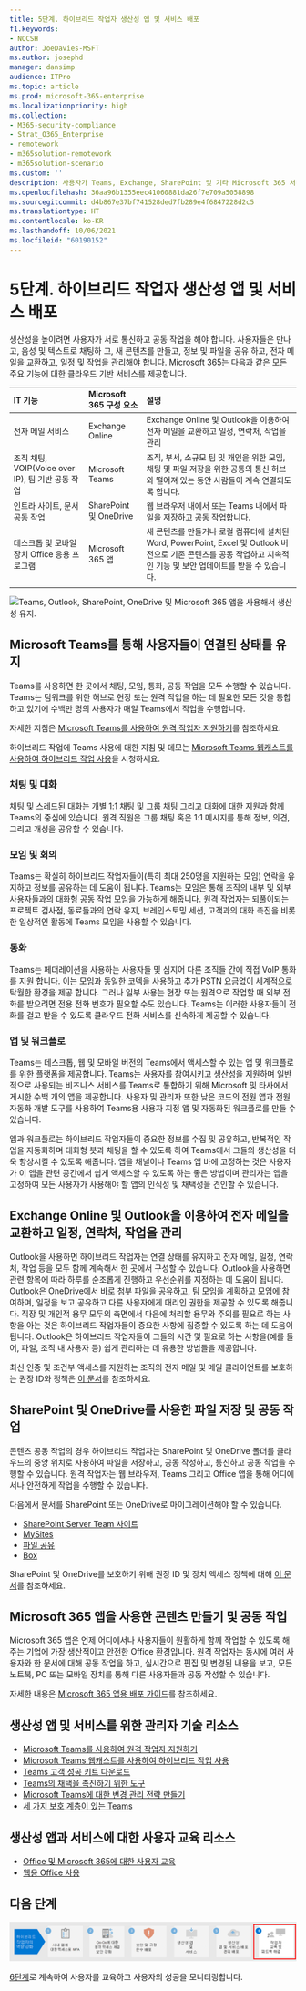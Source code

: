 ```yaml
---
title: 5단계. 하이브리드 작업자 생산성 앱 및 서비스 배포
f1.keywords:
- NOCSH
author: JoeDavies-MSFT
ms.author: josephd
manager: dansimp
audience: ITPro
ms.topic: article
ms.prod: microsoft-365-enterprise
ms.localizationpriority: high
ms.collection:
- M365-security-compliance
- Strat_O365_Enterprise
- remotework
- m365solution-remotework
- m365solution-scenario
ms.custom: ''
description: 사용자가 Teams, Exchange, SharePoint 및 기타 Microsoft 365 서비스를 사용하여 생산성을 향상시킬 수 있도록 합니다.
ms.openlocfilehash: 36aa96b1355eec41060881da26f7e709a5058898
ms.sourcegitcommit: d4b867e37bf741528ded7fb289e4f6847228d2c5
ms.translationtype: HT
ms.contentlocale: ko-KR
ms.lasthandoff: 10/06/2021
ms.locfileid: "60190152"
---
```

# <a name="step-5-deploy-hybrid-worker-productivity-apps-and-services"></a>5단계. 하이브리드 작업자 생산성 앱 및 서비스 배포

생산성을 높이려면 사용자가 서로 통신하고 공동 작업을 해야 합니다. 사용자들은 만나고, 음성 및 텍스트로 채팅하 고, 새 콘텐츠를 만들고, 정보 및 파일을 공유 하고, 전자 메일을 교환하고, 일정 및 작업을 관리해야 합니다. Microsoft 365는 다음과 같은 모든 주요 기능에 대한 클라우드 기반 서비스를 제공합니다.

| IT 기능 | Microsoft 365 구성 요소 | 설명 |
|:-------|:-----|:-------|
| 전자 메일 서비스 | Exchange Online | Exchange Online 및 Outlook을 이용하여 전자 메일을 교환하고 일정, 연락처, 작업을 관리 |
| 조직 채팅, VOIP(Voice over IP), 팀 기반 공동 작업 | Microsoft Teams | 조직, 부서, 소규모 팀 및 개인을 위한 모임, 채팅 및 파일 저장을 위한 공통의 통신 허브와 떨어져 있는 동안 사람들이 계속 연결되도록 합니다. |
| 인트라 사이트, 문서 공동 작업 | SharePoint 및 OneDrive | 웹 브라우저 내에서 또는 Teams 내에서 파일을 저장하고 공동 작업합니다. |
| 데스크톱 및 모바일 장치 Office 응용 프로그램 | Microsoft 365 앱 | 새 콘텐츠를 만들거나 로컬 컴퓨터에 설치된 Word, PowerPoint, Excel 및 Outlook 버전으로 기존 콘텐츠를 공동 작업하고 지속적인 기능 및 보안 업데이트를 받을 수 있습니다. |
||||

![Teams, Outlook, SharePoint, OneDrive 및 Microsoft 365 앱을 사용해서 생산성 유지.](../media/empower-people-to-work-remotely/remote-workers-productivity-grid.png)

## <a name="keep-people-connected-with-microsoft-teams"></a>Microsoft Teams를 통해 사용자들이 연결된 상태를 유지

Teams를 사용하면 한 곳에서 채팅, 모임, 통화, 공동 작업을 모두 수행할 수 있습니다. Teams는 팀워크를 위한 허브로 현장 또는 원격 작업을 하는 데 필요한 모든 것을 통합하고 있기에 수백만 명의 사용자가 매일 Teams에서 작업을 수행합니다. 

자세한 지침은 [Microsoft Teams를 사용하여 원격 작업자 지원하기](/microsoftteams/support-remote-work-with-teams)를 참조하세요. 

하이브리드 작업에 Teams 사용에 대한 지침 및 데모는 [Microsoft Teams 웹캐스트를 사용하여 하이브리드 작업 사용](https://resources.techcommunity.microsoft.com/enabling-hybrid-work/)을 시청하세요.

### <a name="chat-and-conversations"></a>채팅 및 대화

채팅 및 스레드된 대화는 개별 1:1 채팅 및 그룹 채팅 그리고 대화에 대한 지원과 함께 Teams의 중심에 있습니다. 원격 직원은 그룹 채팅 혹은 1:1 메시지를 통해 정보, 의견, 그리고 개성을 공유할 수 있습니다.

### <a name="meetings-and-conferencing"></a>모임 및 회의 

Teams는 확실히 하이브리드 작업자들이(특히 최대 250명을 지원하는 모임) 연락을 유지하고 정보를 공유하는 데 도움이 됩니다.  Teams는 모임은 통해 조직의 내부 및 외부 사용자들과의 대화형 공동 작업 모임을 가능하게 해줍니다. 원격 작업자는 되풀이되는 프로젝트 검사점, 동료들과의 연락 유지, 브레인스토밍 세션, 고객과의 대화 촉진을 비롯한 일상적인 활동에 Teams 모임을 사용할 수 있습니다. 

### <a name="calling"></a>통화

Teams는 페더레이션을 사용하는 사용자들 및 심지어 다른 조직들 간에 직접 VoIP 통화를 지원 합니다. 이는 모임과 동일한 코덱을 사용하고 추가 PSTN 요금없이 세계적으로 탁월한 환경을 제공 합니다. 그러나 일부 사용는 현장 또는 원격으로 작업할 때 외부 전화를 받으려면 전용 전화 번호가 필요할 수도 있습니다. Teams는 이러한 사용자들이 전화를 걸고 받을 수 있도록 클라우드 전화 서비스를 신속하게 제공할 수 있습니다.

### <a name="apps-and-workflows"></a>앱 및 워크플로

Teams는 데스크톱, 웹 및 모바일 버전의 Teams에서 액세스할 수 있는 앱 및 워크플로를 위한 플랫폼을 제공합니다. Teams는 사용자를 참여시키고 생산성을 지원하며 일반적으로 사용되는 비즈니스 서비스를 Teams로 통합하기 위해 Microsoft 및 타사에서 게시한 수백 개의 앱을 제공합니다. 사용자 및 관리자 또한 낮은 코드의 전원 앱과 전원 자동화 개발 도구를 사용하여 Teams용 사용자 지정 앱 및 자동화된 워크플로를 만들 수 있습니다.

앱과 워크플로는 하이브리드 작업자들이 중요한 정보를 수집 및 공유하고, 반복적인 작업을 자동화하며 대화형 봇과 채팅을 할 수 있도록 하여 Teams에서 그들의 생산성을 더욱 향상시킬 수 있도록 해줍니다. 앱을 채널이나 Teams 앱 바에 고정하는 것은 사용자가 이 앱을 관련 공간에서 쉽게 액세스할 수 있도록 하는 좋은 방법이며 관리자는 앱을 고정하여 모든 사용자가 사용해야 할 앱의 인식성 및 채택성을 견인할 수 있습니다.

## <a name="exchange-email-and-manage-calendars-contacts-and-tasks-with-exchange-online-and-outlook"></a>Exchange Online 및 Outlook을 이용하여 전자 메일을 교환하고 일정, 연락처, 작업을 관리

Outlook을 사용하면 하이브리드 작업자는 연결 상태를 유지하고 전자 메일, 일정, 연락처, 작업 등을 모두 함께 계속해서 한 곳에서 구성할 수 있습니다. Outlook을 사용하면 관련 항목에 따라 하루를 순조롭게 진행하고 우선순위를 지정하는 데 도움이 됩니다. Outlook은 OneDrive에서 바로 첨부 파일을 공유하고, 팀 모임을 계획하고 모임에 참여하며, 일정을 보고 공유하고 다른 사용자에게 대리인 권한을 제공할 수 있도록 해줍니다. 직장 및 개인적 용무 모두의 측면에서 다음에 처리할 용무와 주의를 필요로 하는 사항을 아는 것은 하이브리드 작업자들이 중요한 사항에 집중할 수 있도록 하는 데 도움이 됩니다. Outlook은 하이브리드 작업자들이 그들의 시간 및 필요로 하는 사항을(예를 들어, 파일, 조직 내 사용자 등) 쉽게 관리하는 데 유용한 방법들을 제공합니다. 

최신 인증 및 조건부 액세스를 지원하는 조직의 전자 메일 및 메일 클라이언트를 보호하는 권장 ID와 정책은 [이 문서](../security/office-365-security/secure-email-recommended-policies.md)를 참조하세요.

## <a name="store-and-collaborate-on-files-with-sharepoint-and-onedrive"></a>SharePoint 및 OneDrive를 사용한 파일 저장 및 공동 작업

콘텐츠 공동 작업의 경우 하이브리드 작업자는 SharePoint 및 OneDrive 폴더를 클라우드의 중앙 위치로 사용하여 파일을 저장하고, 공동 작성하고, 통신하고 공동 작업을 수행할 수 있습니다. 원격 작업자는 웹 브라우저, Teams 그리고 Office 앱을 통해 어디에서나 안전하게 작업을 수행할 수 있습니다.

다음에서 문서를 SharePoint 또는 OneDrive로 마이그레이션해야 할 수 있습니다.

- [SharePoint Server Team 사이트](/sharepointmigration/sp-teams-sites-migration-guide)
- [MySites](/sharepointmigration/mysites-to-onedrive-migration-guide)
- [파일 공유](/sharepointmigration/fileshare-to-odsp-migration-guide)
- [Box](/sharepointmigration/box-to-onedrive-and-sharepoint-migration-guide)

SharePoint 및 OneDrive를 보호하기 위해 권장 ID 및 장치 액세스 정책에 대해 [이 문서](../security/office-365-security/sharepoint-file-access-policies.md)를 참조하세요.

## <a name="create-and-collaborate-on-content-with-microsoft-365-apps"></a>Microsoft 365 앱을 사용한 콘텐츠 만들기 및 공동 작업

Microsoft 365 앱은 언제 어디에서나 사용자들이 원활하게 함께 작업할 수 있도록 해주는 기업에 가장 생산적이고 안전한 Office 환경입니다. 원격 작업자는 동시에 여러 사용자와 한 문서에 대해 공동 작업을 하고, 실시간으로 편집 및 변경된 내용을 보고, 모든 노트북, PC 또는 모바일 장치를 통해 다른 사용자들과 공동 작성할 수 있습니다.

자세한 내용은 [Microsoft 365 앱용 배포 가이드](/deployoffice/deployment-guide-microsoft-365-apps)를 참조하세요.

## <a name="admin-technical-resources-for-productivity-apps-and-services"></a>생산성 앱 및 서비스를 위한 관리자 기술 리소스

- [Microsoft Teams를 사용하여 원격 작업자 지원하기](/microsoftteams/support-remote-work-with-teams)
- [Microsoft Teams 웹캐스트를 사용하여 하이브리드 작업 사용](https://resources.techcommunity.microsoft.com/enabling-hybrid-work/)
- [Teams 고객 성공 키트 다운로드](https://www.microsoft.com/download/details.aspx?id=54244)
- [Teams의 채택을 촉진하기 위한 도구](/microsoftteams/adopt-tools-and-downloads) 
- [Microsoft Teams에 대한 변경 관리 전략 만들기](/MicrosoftTeams/change-management-strategy)
- [세 가지 보호 계층이 있는 Teams](configure-teams-three-tiers-protection.md)

## <a name="user-training-resources-for-productivity-apps-and-services"></a>생산성 앱과 서비스에 대한 사용자 교육 리소스

- [Office 및 Microsoft 365에 대한 사용자 교육](https://support.microsoft.com/office/train-your-users-on-office-and-microsoft-365-7cba3c97-7f19-46ed-a1c6-763971a26c27)
- [웹용 Office 사용](https://support.microsoft.com/office/get-started-with-office-for-the-web-in-microsoft-365-5622c7c9-721d-4b3d-8cb9-a7276c2470e5)

## <a name="next-step"></a>다음 단계

[![6단계: 사용자 교육 및 사용자 성공 모니터링.](../media/empower-people-to-work-remotely/remote-workers-step-grid-6.png)](empower-people-to-work-remotely-train-monitor-usage.md)

[6단계](empower-people-to-work-remotely-train-monitor-usage.md)로 계속하여 사용자를 교육하고 사용자의 성공을 모니터링합니다.